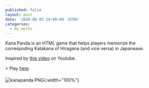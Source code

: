 ```yaml
---
published: false
layout: post
date: '2020-08-05 19:00:00 -0700'
categories:
  - my_works
---
```

Kana Panda is an HTML game that helps players memorize the correspoding Katakana of Hiragana (and vice versa) in Japanease.

Inspired by [this video](https://www.youtube.com/watch?v=B4jGVBz7P9M&list=WL&index=7&t=1173s) on Youtube.

:zap: Play [here](https://ryonion.github.io/games/KanaPanda/)

![kanapanda.PNG]({{site.baseurl}}/assets/img/kanapanda.PNG){:width="100%"}







